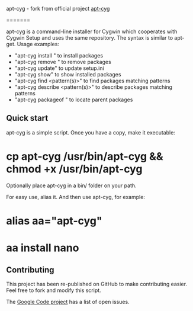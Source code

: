 apt-cyg - fork from official project [apt-cyg](https://code.google.com/p/apt-cyg/)

=======

apt-cyg is a command-line installer for Cygwin which cooperates with Cygwin Setup and uses the same repository. The syntax is similar to apt-get. Usage examples:

* "apt-cyg install <package names>" to install packages
* "apt-cyg remove <package names>" to remove packages
* "apt-cyg update" to update setup.ini
* "apt-cyg show" to show installed packages
* "apt-cyg find <pattern(s)>" to find packages matching patterns
* "apt-cyg describe <pattern(s)>" to describe packages matching patterns
* "apt-cyg packageof <commands or files>" to locate parent packages

Quick start
-----------

apt-cyg is a simple script. Once you have a copy, make it executable:

  # cp apt-cyg /usr/bin/apt-cyg && chmod +x /usr/bin/apt-cyg

Optionally place apt-cyg in a bin/ folder on your path.

For easy use, alias it. And then use apt-cyg, for example:

  # alias aa="apt-cyg"

  # aa install nano

Contributing
------------

This project has been re-published on GitHub to make contributing easier. Feel free to fork and modify this script.

The [Google Code project](https://code.google.com/p/apt-cyg/) has a list of open issues.
